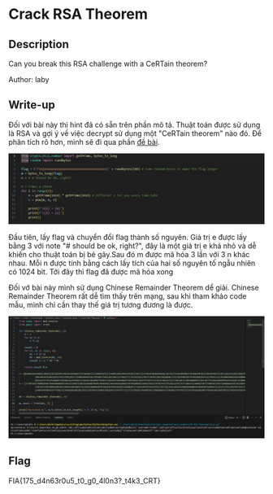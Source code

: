 # Crack RSA Theorem
## Description

Can you break this RSA challenge with a CeRTain theorem?

Author: laby

## Write-up

Đối với bài này thì hint đã có sẵn trên phần mô tả. Thuật toán được sử dụng là RSA và gợi ý về việc decrypt sử dụng một "CeRTain theorem" nào đó. Để phân tích rõ hơn, mình sẽ đi qua phần [đề bài](https://github.com/tlmt009147/2025-Tech-Test/blob/8dcecead28331df70395e1926f7ca4ac340b17b5/crypto/Crack%20RSA%20Theorem/assets/chall.py).

![1](https://github.com/tlmt009147/2025-Tech-Test/blob/8dcecead28331df70395e1926f7ca4ac340b17b5/crypto/Crack%20RSA%20Theorem/assets/1.png)

Đầu tiên, lấy flag và chuyển đổi flag thành số nguyên. Giá trị e được lấy bằng 3 với note "# should be ok, right?", đây là một giá trị e khá nhỏ và dễ khiến cho thuật toán bị bẻ gãy.Sau đó m được mã hóa 3 lần với 3 n khác nhau. Mỗi n được tính bằng cách lấy tích của hai số nguyên tố ngẫu nhiên có 1024 bit. Tới đây thì flag đã được mã hóa xong

Đối vớ bài này mình sử dụng Chinese Remainder Theorem dể giải. Chinese Remainder Theorem rất dễ tìm thấy trên mạng, sau khi tham khảo code mẫu, mình chỉ cần thay thế giá trị tương đương là được.

![2](https://github.com/tlmt009147/2025-Tech-Test/blob/8dcecead28331df70395e1926f7ca4ac340b17b5/crypto/Crack%20RSA%20Theorem/assets/2.png)

## Flag
FIA{175_d4n63r0u5_t0_g0_4l0n3?_t4k3_CRT}

